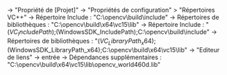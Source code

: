 -> "Propriété de [Projet]"
	-> "Propriétés de configuration" > "Répertoires VC++"
  		-> Répertoire Include : "C:\opencv\build\include"
		-> Répertoires de bibliothèques : "C:\opencv\build\x64\vc15\lib"
  		-> Répertoire Include : "$(VC_IncludePath);$(WindowsSDK_IncludePath);C:\opencv\build\include"
		-> Répertoires de bibliothèques : "$(VC_LibraryPath_x64);$(WindowsSDK_LibraryPath_x64);C:\opencv\build\x64\vc15\lib"
	-> "Editeur de liens" -> entrée
		-> Dépendances supplémentaires : "C:\opencv\build\x64\vc15\lib\opencv_world460d.lib"
